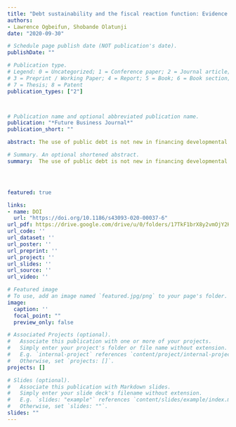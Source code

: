 ```yaml
---
title: "Debt sustainability and the fiscal reaction function: Evidence from MIST countries"
authors:
- Lawrence Ogbeifun, Shobande Olatunji
date: "2020-09-30"

# Schedule page publish date (NOT publication's date).
publishDate: ""

# Publication type.
# Legend: 0 = Uncategorized; 1 = Conference paper; 2 = Journal article;
# 3 = Preprint / Working Paper; 4 = Report; 5 = Book; 6 = Book section;
# 7 = Thesis; 8 = Patent
publication_types: ["2"]



# Publication name and optional abbreviated publication name.
publication: "*Future Business Journal*"
publication_short: ""

abstract: The use of public debt is not new in financing developmental objectives. A significant challenge arose when it became obvious that the indebted countries could not fulfill its existing financial obligation to the rest of the world where debt is sourced. For a panel of 4 heterogeneous countries from 1990 to 2017, we study governments’ reactions to debt accumulation and the corrective measures taken when its borrowings result in a rise in debt–GDP ratio. The study evidence is based on the fixed effect and the feasible generalized least squares estimators. We find evidence that primary balance improves by about 0.005–0.013 for every 1 percentage point increase in central government debt after controlling for other relevant factors. The results further suggest that the accrued interest payments on debt reflect the effective debt management policies across the countries, whereas the activities on the current account balance impose a possible threat to the primary balance. The study calls for policies that increase fiscal bases through the reduction in fiscal expenditure and the reinforcement of tax base revenue across the MIST countries.

# Summary. An optional shortened abstract.
summary:  The use of public debt is not new in financing developmental objectives. A significant challenge arose when it became obvious that the indebted countries could not fulfill its existing financial obligation to the rest of the world where debt is sourced. For a panel of 4 heterogeneous countries from 1990 to 2017, we study governments’ reactions to debt accumulation and the corrective measures taken when its borrowings result in a rise in debt–GDP ratio. The study evidence is based on the fixed effect and the feasible generalized least squares estimators. We find evidence that primary balance improves by about 0.005–0.013 for every 1 percentage point increase in central government debt after controlling for other relevant factors. The results further suggest that the accrued interest payments on debt reflect the effective debt management policies across the countries, whereas the activities on the current account balance impose a possible threat to the primary balance. The study calls for policies that increase fiscal bases through the reduction in fiscal expenditure and the reinforcement of tax base revenue across the MIST countries.




featured: true

links:
- name: DOI
  url: "https://doi.org/10.1186/s43093-020-00037-6"
url_pdf: https://drive.google.com/drive/u/0/folders/17TkF1brX8y2vmOjY2KXamk3uxYtDO--6
url_code: ''
url_dataset: ''
url_poster: ''
url_preprint: ''
url_project: ''
url_slides: ''
url_source: ''
url_video: ''

# Featured image
# To use, add an image named `featured.jpg/png` to your page's folder. 
image:
  caption: ''
  focal_point: ""
  preview_only: false

# Associated Projects (optional).
#   Associate this publication with one or more of your projects.
#   Simply enter your project's folder or file name without extension.
#   E.g. `internal-project` references `content/project/internal-project/index.md`.
#   Otherwise, set `projects: []`.
projects: []

# Slides (optional).
#   Associate this publication with Markdown slides.
#   Simply enter your slide deck's filename without extension.
#   E.g. `slides: "example"` references `content/slides/example/index.md`.
#   Otherwise, set `slides: ""`.
slides: ""
---
```

